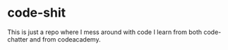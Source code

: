 # code-shit

This is just a repo where I mess around with code I learn from both code-chatter and from codeacademy. 
